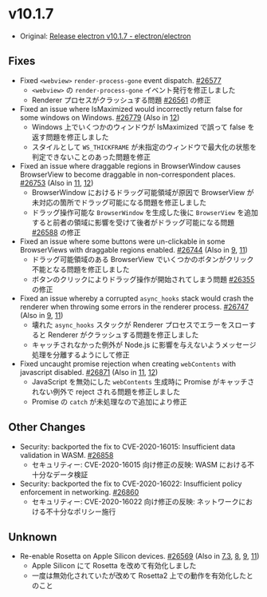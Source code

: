 # v10.1.7

- Original: [Release electron v10.1.7 - electron/electron](https://github.com/electron/electron/releases/tag/v10.1.7)

## Fixes

- Fixed `<webview>` `render-process-gone` event dispatch. [#26577](https://github.com/electron/electron/pull/26577)
  - `<webview>` の `render-process-gone` イベント発行を修正しました
  - Renderer プロセスがクラッシュする問題 [#26561](https://github.com/electron/electron/issues/26561) の修正
- Fixed an issue where IsMaximized would incorrectly return false for some windows on Windows. [#26779](https://github.com/electron/electron/pull/26779) (Also in [12](https://github.com/electron/electron/pull/26772))
  - Windows 上でいくつかのウィンドウが IsMaximized で誤って false を返す問題を修正しました
  - スタイルとして `WS_THICKFRAME` が未指定のウィンドウで最大化の状態を判定できないことのあった問題を修正
- Fixed an issue where draggable regions in BrowserWindow causes BrowserView to become draggable in non-correspondent places. [#26753](https://github.com/electron/electron/pull/26753) (Also in [11](https://github.com/electron/electron/pull/26754), [12](https://github.com/electron/electron/pull/26755))
  - BrowserWindow におけるドラッグ可能領域が原因で BrowserView が未対応の箇所でドラッグ可能になる問題を修正しました
  - ドラッグ操作可能な `BrowserWindow` を生成した後に `BrowserView` を追加すると前者の領域に影響を受けて後者がドラッグ可能になる問題 [#26588](https://github.com/electron/electron/issues/26588) の修正
- Fixed an issue where some buttons were un-clickable in some BrowserViews with draggable regions enabled. [#26744](https://github.com/electron/electron/pull/26744) (Also in [9](https://github.com/electron/electron/pull/26745), [11](https://github.com/electron/electron/pull/26528))
  - ドラッグ可能領域のある BrowserView でいくつかのボタンがクリック不能となる問題を修正しました
  - ボタンのクリックによりドラッグ操作が開始されてしまう問題 [#26355](https://github.com/electron/electron/issues/26355) の修正
- Fixed an issue whereby a corrupted `async_hooks` stack would crash the renderer when throwing some errors in the renderer process. [#26747](https://github.com/electron/electron/pull/26747) (Also in [9](https://github.com/electron/electron/pull/26748), [11](https://github.com/electron/electron/pull/26424))
  - 壊れた `async_hooks` スタックが Renderer プロセスでエラーをスローすると Renderer がクラッシュする問題を修正しました
  - キャッチされなかった例外が Node.js に影響を与えないようメッセージ処理を分離するようにして修正
- Fixed uncaught promise rejection when creating `webContents` with javascript disabled. [#26871](https://github.com/electron/electron/pull/26871) (Also in [11](https://github.com/electron/electron/pull/26870), [12](https://github.com/electron/electron/pull/26869))
  - JavaScript を無効にした `webContents` 生成時に Promise がキャッチされない例外で reject される問題を修正しました
  - Promise の `catch` が未処理なので追加により修正

## Other Changes

- Security: backported the fix to CVE-2020-16015: Insufficient data validation in WASM. [#26858](https://github.com/electron/electron/pull/26858)
  - セキュリティー: CVE-2020-16015 向け修正の反映: WASM における不十分なデータ検証
- Security: backported the fix to CVE-2020-16022: Insufficient policy enforcement in networking. [#26860](https://github.com/electron/electron/pull/26860)
  - セキュリティー: CVE-2020-16022 向け修正の反映: ネットワークにおける不十分なポリシー施行

## Unknown

- Re-enable Rosetta on Apple Silicon devices. [#26569](https://github.com/electron/electron/pull/26569) (Also in [7.3](https://github.com/electron/electron/pull/26571), [8](https://github.com/electron/electron/pull/26573), [9](https://github.com/electron/electron/pull/26572), [11](https://github.com/electron/electron/pull/26570))
  - Apple Silicon にて Rosetta を改めて有効化しました
  - 一度は無効化されていたが改めて Rosetta2 上での動作を有効化したとのこと
